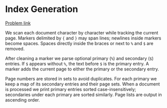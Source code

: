 # Index Generation

[Problem link](https://www.spoj.com/problems/INDEXGEN/)

We scan each document character by character while tracking the current page.
Markers delimited by `{` and `}` may span lines; newlines inside markers become
spaces.  Spaces directly inside the braces or next to `%` and `$` are removed.

After cleaning a marker we parse optional primary (`%`) and secondary (`$`)
entries.  If `$` appears without `%`, the text before `$` is the primary entry.
A marker adds the current page to either the primary or the secondary entry.

Page numbers are stored in sets to avoid duplicates.  For each primary we keep a
map of its secondary entries and their page sets.  When a document is processed
we print primary entries sorted case-insensitively; secondaries under each
primary are sorted similarly.  Page lists are output in ascending order.
